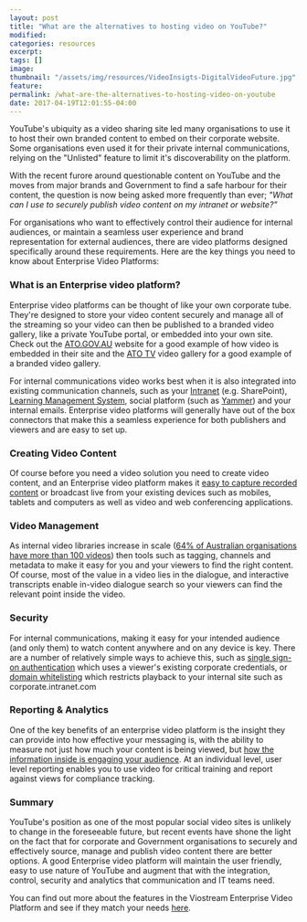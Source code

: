 ```yaml
---
layout: post
title: "What are the alternatives to hosting video on YouTube?"
modified:
categories: resources
excerpt:
tags: []
image:
thumbnail: "/assets/img/resources/VideoInsigts-DigitalVideoFuture.jpg"
feature:
permalink: /what-are-the-alternatives-to-hosting-video-on-youtube
date: 2017-04-19T12:01:55-04:00
---
```


YouTube's ubiquity as a video sharing site led many organisations to use it to host their own branded content to embed on their corporate website. Some organisations even used it for their private internal communications, relying on the "Unlisted" feature to limit it's discoverability on the platform.

With the recent furore around questionable content on YouTube and the moves from major brands and Government to find a safe harbour for their content, the question is now being asked more frequently than ever;<em> "What can I use to securely publish video content on my intranet or website?" </em>

For organisations who want to effectively control their audience for internal audiences, or maintain a seamless user experience and brand representation for external audiences, there are video platforms designed specifically around these requirements. Here are the key things you need to know about Enterprise Video Platforms:
<h3>What is an Enterprise video platform?</h3>
Enterprise video platforms can be thought of like your own corporate tube. They're designed to store your video content securely and manage all of the streaming so your video can then be published to a branded video gallery, like a private YouTube portal, or embedded into your own site. Check out the <a href="https://www.ato.gov.au/">ATO.GOV.AU</a> website for a good example of how video is embedded in their site and the <a href="http://tv.ato.gov.au">ATO TV</a> video gallery for a good example of a branded video gallery.

For internal communications video works best when it is also integrated into existing communication channels, such as your <a href="/platform/intranets/">Intranet</a> (e.g. SharePoint), <a href="/platform/learning-management/">Learning Management System</a>, social platform (such as <a href="/platform/social/">Yammer</a>) and your internal emails. Enterprise video platforms will generally have out of the box connectors that make this a seamless experience for both publishers and viewers and are easy to set up.
<h3>Creating Video Content</h3>
Of course before you need a video solution you need to create video content, and an Enterprise video platform makes it <a href="/platform/user-generated/">easy to capture recorded content</a> or broadcast live from your existing devices such as mobiles, tablets and computers as well as video and web conferencing applications.
<h3>Video Management</h3>
As internal video libraries increase in scale (<a href="http://content.viostream.com/australian-internal-communications">64% of Australian organisations have more than 100 videos</a>) then tools such as tagging, channels and metadata to make it easy for you and your viewers to find the right content. Of course, most of the value in a video lies in the dialogue, and interactive transcripts enable in-video dialogue search so your viewers can find the relevant point inside the video.
<h3>Security</h3>
For internal communications, making it easy for your intended audience (and only them) to watch content anywhere and on any device is key. There are a number of relatively simple ways to achieve this, such as <a href="/platform/security/">single sign-on authentication</a> which uses a viewer's existing corporate credentials, or <a href="/platform/security/">domain whitelisting</a> which restricts playback to your internal site such as corporate.intranet.com
<h3>Reporting &amp; Analytics</h3>
One of the key benefits of an enterprise video platform is the insight they can provide into how effective your messaging is, with the ability to measure not just how much your content is being viewed, but <a href="/platform/analytics/">how the information inside is engaging your audience</a>. At an individual level, user level reporting enables you to use video for critical training and report against views for compliance tracking.
<h3>Summary</h3>
YouTube's position as one of the most popular social video sites is unlikely to change in the foreseeable future, but recent events have shone the light on the fact that for corporate and Government organisations to securely and effectively source, manage and publish video content there are better options. A good Enterprise video platform will maintain the user friendly, easy to use nature of YouTube and augment that with the integration, control, security and analytics that communication and IT teams need.

You can find out more about the features in the Viostream Enterprise Video Platform and see if they match your needs <a href="/platform/">here</a>.
